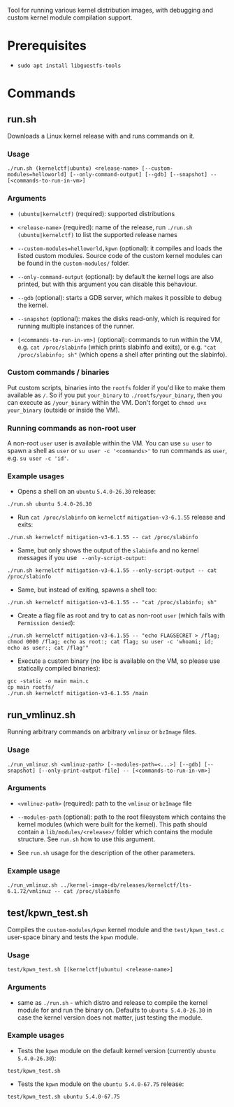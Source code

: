 Tool for running various kernel distribution images, with debugging and custom kernel module compilation support.

# Prerequisites
 * `sudo apt install libguestfs-tools`

# Commands

## run.sh

Downloads a Linux kernel release with and runs commands on it.

### Usage

```
./run.sh (kernelctf|ubuntu) <release-name> [--custom-modules=helloworld] [--only-command-output] [--gdb] [--snapshot] -- [<commands-to-run-in-vm>]
```

### Arguments

* `(ubuntu|kernelctf)` (required): supported distributions

* `<release-name>` (required): name of the release, run `./run.sh (ubuntu|kernelctf)` to list the supported release names

* `--custom-modules=helloworld,kpwn` (optional): it compiles and loads the listed custom modules. Source code of the custom kernel modules can be found in the `custom-modules/` folder.

* `--only-command-output` (optional): by default the kernel logs are also printed, but with this argument you can disable this behaviour.

* `--gdb` (optional): starts a GDB server, which makes it possible to debug the kernel.

* `--snapshot` (optional): makes the disks read-only, which is required for running multiple instances of the runner.

* `[<commands-to-run-in-vm>]` (optional): commands to run within the VM, e.g. `cat /proc/slabinfo` (which prints slabinfo and exits), or e.g. `"cat /proc/slabinfo; sh"` (which opens a shell after printing out the slabinfo).

### Custom commands / binaries

Put custom scripts, binaries into the `rootfs` folder if you'd like to make them available as `/`. So if you put `your_binary` to `./rootfs/your_binary`, then you can execute as `/your_binary` within the VM. Don't forget to `chmod u+x your_binary` (outside or inside the VM).

### Running commands as non-root user

A non-root `user` user is available within the VM. You can use `su user` to spawn a shell as `user` or `su user -c '<commands>'` to run commands as `user`, e.g. `su user -c 'id'`.

### Example usages

* Opens a shell on an `ubuntu` `5.4.0-26.30` release:
```
./run.sh ubuntu 5.4.0-26.30
```

* Run `cat /proc/slabinfo` on `kernelctf` `mitigation-v3-6.1.55` release and exits:
```
./run.sh kernelctf mitigation-v3-6.1.55 -- cat /proc/slabinfo
```

* Same, but only shows the output of the `slabinfo` and no kernel messages if you use ` --only-script-output`:
```
./run.sh kernelctf mitigation-v3-6.1.55 --only-script-output -- cat /proc/slabinfo
```

* Same, but instead of exiting, spawns a shell too:
```
./run.sh kernelctf mitigation-v3-6.1.55 -- "cat /proc/slabinfo; sh"
```

* Create a flag file as root and try to cat as non-root `user` (which fails with `Permission denied`):

```
./run.sh kernelctf mitigation-v3-6.1.55 -- "echo FLAGSECRET > /flag; chmod 0000 /flag; echo as root:; cat flag; su user -c 'whoami; id; echo as user:; cat /flag'"
```

* Execute a custom binary (no libc is available on the VM, so please use statically compiled binaries):

```
gcc -static -o main main.c
cp main rootfs/
./run.sh kernelctf mitigation-v3-6.1.55 /main
```

## run_vmlinuz.sh

Running arbitrary commands on arbitrary `vmlinuz` or `bzImage` files.

### Usage

```
./run_vmlinuz.sh <vmlinuz-path> [--modules-path=<...>] [--gdb] [--snapshot] [--only-print-output-file] -- [<commands-to-run-in-vm>]
```

### Arguments

* `<vmlinuz-path>` (required): path to the `vmlinuz` or `bzImage` file

* `--modules-path` (optional): path to the root filesystem which contains the kernel modules (which were built for the kernel). This path should contain a `lib/modules/<release>/` folder which contains the module structure. See `run.sh` how to use this argument.

* See `run.sh` usage for the description of the other parameters.

### Example usage

```
./run_vmlinuz.sh ../kernel-image-db/releases/kernelctf/lts-6.1.72/vmlinuz -- cat /proc/slabinfo
```

## test/kpwn_test.sh

Compiles the `custom-modules/kpwn` kernel module and the `test/kpwn_test.c` user-space binary and tests the `kpwn` module.

### Usage

```
test/kpwn_test.sh [(kernelctf|ubuntu) <release-name>]
```

### Arguments

* same as `./run.sh` - which distro and release to compile the kernel module for and run the binary on. Defaults to `ubuntu 5.4.0-26.30` in case the kernel version does not matter, just testing the module.

### Example usages

* Tests the `kpwn` module on the default kernel version (currently `ubuntu 5.4.0-26.30`):

```
test/kpwn_test.sh
```

* Tests the `kpwn` module on the `ubuntu 5.4.0-67.75` release:

```
test/kpwn_test.sh ubuntu 5.4.0-67.75
```